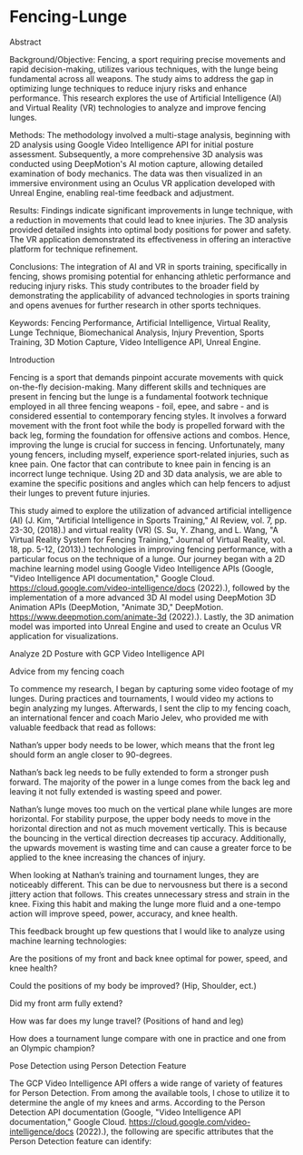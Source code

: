 # Fencing-Lunge

Abstract 

Background/Objective: Fencing, a sport requiring precise movements and rapid decision-making, utilizes various techniques, with the lunge being fundamental across all weapons. The study aims to address the gap in optimizing lunge techniques to reduce injury risks and enhance performance. This research explores the use of Artificial Intelligence (AI) and Virtual Reality (VR) technologies to analyze and improve fencing lunges. 

Methods: The methodology involved a multi-stage analysis, beginning with 2D analysis using Google Video Intelligence API for initial posture assessment. Subsequently, a more comprehensive 3D analysis was conducted using DeepMotion's AI motion capture, allowing detailed examination of body mechanics. The data was then visualized in an immersive environment using an Oculus VR application developed with Unreal Engine, enabling real-time feedback and adjustment. 

Results: Findings indicate significant improvements in lunge technique, with a reduction in movements that could lead to knee injuries. The 3D analysis provided detailed insights into optimal body positions for power and safety. The VR application demonstrated its effectiveness in offering an interactive platform for technique refinement. 

Conclusions: The integration of AI and VR in sports training, specifically in fencing, shows promising potential for enhancing athletic performance and reducing injury risks. This study contributes to the broader field by demonstrating the applicability of advanced technologies in sports training and opens avenues for further research in other sports techniques. 

Keywords: Fencing Performance, Artificial Intelligence, Virtual Reality, Lunge Technique, Biomechanical Analysis, Injury Prevention, Sports Training, 3D Motion Capture, Video Intelligence API, Unreal Engine. 

Introduction 

Fencing is a sport that demands pinpoint accurate movements with quick on-the-fly decision-making. Many different skills and techniques are present in fencing but the lunge is a fundamental footwork technique employed in all three fencing weapons - foil, epee, and sabre - and is considered essential to contemporary fencing styles. It involves a forward movement with the front foot while the body is propelled forward with the back leg, forming the foundation for offensive actions and combos. Hence, improving the lunge is crucial for success in fencing. 
Unfortunately, many young fencers, including myself, experience sport-related injuries, such as knee pain. One factor that can contribute to knee pain in fencing is an incorrect lunge technique. Using 2D and 3D data analysis, we are able to examine the specific positions and angles which can help fencers to adjust their lunges to prevent future injuries. 

This study aimed to explore the utilization of advanced artificial intelligence (AI) (J. Kim, "Artificial Intelligence in Sports Training," AI Review, vol. 7, pp. 23-30, (2018).) and virtual reality (VR) (S. Su, Y. Zhang, and L. Wang, "A Virtual Reality System for Fencing Training," Journal of Virtual Reality, vol. 18, pp. 5-12, (2013).) technologies in improving fencing performance, with a particular focus on the technique of a lunge. Our journey began with a 2D machine learning model using Google Video Intelligence APIs (Google, "Video Intelligence API documentation," Google Cloud. https://cloud.google.com/video-intelligence/docs (2022).), followed by the implementation of a more advanced 3D AI model using DeepMotion 3D Animation APIs (DeepMotion, "Animate 3D," DeepMotion. https://www.deepmotion.com/animate-3d (2022).). Lastly, the 3D animation model was imported into Unreal Engine and used to create an Oculus VR application for visualizations. 

 

Analyze 2D Posture with GCP Video Intelligence API 

 

Advice from my fencing coach 

To commence my research, I began by capturing some video footage of my lunges. During practices and tournaments, I would video my actions to begin analyzing my lunges. Afterwards, I sent the clip to my fencing coach, an international fencer and coach Mario Jelev, who provided me with valuable feedback that read as follows: 

Nathan’s upper body needs to be lower, which means that the front leg should form an angle closer to 90-degrees. 

Nathan’s back leg needs to be fully extended to form a stronger push forward. The majority of the power in a lunge comes from the back leg and leaving it not fully extended is wasting speed and power. 

Nathan’s lunge moves too much on the vertical plane while lunges are more horizontal. For stability purpose, the upper body needs to move in the horizontal direction and not as much movement vertically. This is because the bouncing in the vertical direction decreases tip accuracy. Additionally, the upwards movement is wasting time and can cause a greater force to be applied to the knee increasing the chances of injury. 

When looking at Nathan’s training and tournament lunges, they are noticeably different. This can be due to nervousness but there is a second jittery action that follows. This creates unnecessary stress and strain in the knee. Fixing this habit and making the lunge more fluid and a one-tempo action will improve speed, power, accuracy, and knee health. 

This feedback brought up few questions that I would like to analyze using machine learning technologies: 

Are the positions of my front and back knee optimal for power, speed, and knee health? 

Could the positions of my body be improved? (Hip, Shoulder, ect.) 

Did my front arm fully extend? 

How was far does my lunge travel? (Positions of hand and leg) 

How does a tournament lunge compare with one in practice and one from an Olympic champion? 

 

Pose Detection using Person Detection Feature  

The GCP Video Intelligence API offers a wide range of variety of features for Person Detection. From among the available tools, I chose to utilize it to determine the angle of my knees and arms. According to the Person Detection API documentation (Google, "Video Intelligence API documentation," Google Cloud. https://cloud.google.com/video-intelligence/docs (2022).), the following are specific attributes that the Person Detection feature can identify: 
